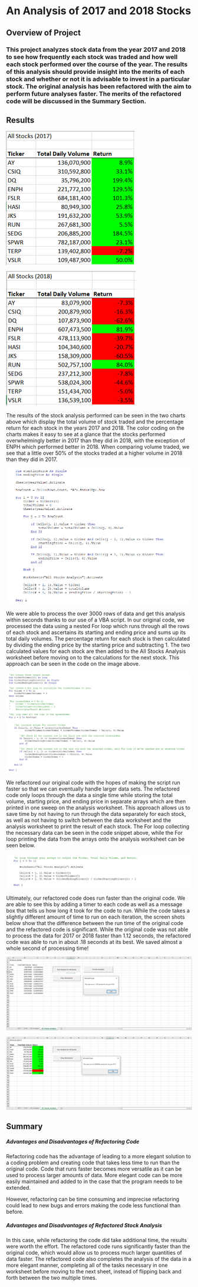 # An Analysis of 2017 and 2018 Stocks

## Overview of Project
### This project analyzes stock data from the year 2017 and 2018 to see how frequently each stock was traded and how well each stock performed over the course of the year. The results of this analysis should provide insight into the merits of each stock and whether or not it is advisable to invest in a particular stock. The original analysis has been refactored with the aim to perform future analyses faster. The merits of the refactored code will be discussed in the Summary Section.

## Results

![All Stocks 2017](Resources/All_Stocks_2017.png)

![All Stocks 2018](Resources/All_Stocks_2018.png)

The results of the stock analysis performed can be seen in the two charts above which display the total volume of stock traded and the percentage return for each stock in the years 2017 and 2018. The color coding on the charts makes it easy to see at a glance that the stocks performed overwhelmingly better in 2017 than they did in 2018, with the exception of ENPH which performed better in 2018. When comparing volume traded, we see that a little over 50% of the stocks traded at a higher volume in 2018 than they did in 2017.

![Original Code](Resources/Original_Code.png)

We were able to process the over 3000 rows of data and get this analysis within seconds thanks to our use of a VBA script. In our original code, we processed the data using a nested For loop which runs through all the rows of each stock and ascertains its starting and ending price and sums up its total daily volumes. The percentage return for each stock is then calculated by dividing the ending price by the starting price and subtracting 1. The two calculated values for each stock are then added to the All Stocks Analysis worksheet before moving on to the calculations for the next stock. This approach can be seen in the code on the image above.

![Refactored Code Redo](Resources/Refactored_Code_Redo.png)

We refactored our original code with the hopes of making the script run faster so that we can eventually handle larger data sets. The refactored code only loops through the data a single time while storing the total volume, starting price, and ending price in separate arrays which are then printed in one sweep on the analysis worksheet. This approach allows us to save time by not having to run through the data separately for each stock, as well as not having to switch between the data worksheet and the analysis worksheet to print the result of each stock. The For loop collecting the necessary data can be seen in the code snippet above, while the For loop printing the data from the arrays onto the analysis worksheet can be seen below.

![Refactored Code 2](Resources/Refactored_Code_2.png)

Ultimately, our refactored code does run faster than the original code. We are able to see this by adding a timer to each code as well as a message box that tells us how long it took for the code to run. While the code takes a slightly different amount of time to run on each iteration, the screen shots below show that the difference between the run time of the original code and the refactored code is significant. While the original code was not able to process the data for 2017 or 2018 faster than 1.12 seconds, the refactored code was able to run in about .18 seconds at its best. We saved almost a whole second of processing time!

![Original 2018 Run Time 2](Resources/Original_2018_Run_Time_2.png)

![Refactored 2017 Run Time 2](Resources/Refactored_2017_Run_Time_2.png)

## Summary

##### Advantages and Disadvantages of Refactoring Code

Refactoring code has the advantage of leading to a more elegant solution to a coding problem and creating code that takes less time to run than the original code. Code that runs faster becomes more versatile as it can be used to process larger amounts of data. More elegant code can be more easily maintained and added to in the case that the program needs to be extended.

However, refactoring can be time consuming and imprecise refactoring could lead to new bugs and errors making the code less functional than before. 

##### Advantages and Disadvantages of Refactored Stock Analysis

In this case, while refactoring the code did take additional time, the results were worth the effort. The refactored code runs significantly faster than the original code, which would allow us to process much larger quantities of data faster. The refactored code also completes the analysis of the data in a more elegant manner, completing all of the tasks necessary in one worksheet before moving to the next sheet, instead of flipping back and forth between the two multiple times. 
